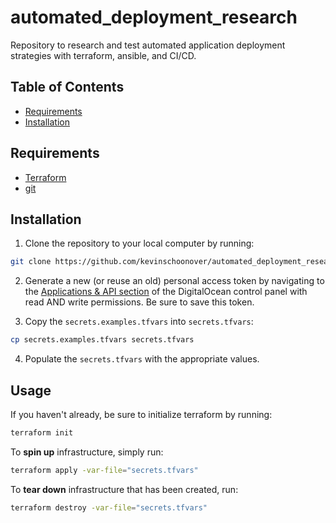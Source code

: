 # automated_deployment_research
Repository to research and test automated application deployment strategies with terraform, ansible, and CI/CD.

## Table of Contents
+ [Requirements](#requirements)
+ [Installation](#installation)

## Requirements
+ [Terraform](https://www.terraform.io/docs/index.html)
+ [git](https://git-scm.com/downloads)

## Installation
1. Clone the repository to your local computer by running: 
```bash
git clone https://github.com/kevinschoonover/automated_deployment_research.git
```

2. Generate a new (or reuse an old) personal access token by navigating to the
   [Applications & API section](https://cloud.digitalocean.com/account/api) of
   the DigitalOcean control panel with read AND write permissions. Be sure to
   save this token.

3. Copy the `secrets.examples.tfvars` into `secrets.tfvars`:
```bash
cp secrets.examples.tfvars secrets.tfvars
```

4. Populate the `secrets.tfvars` with the appropriate values.

## Usage
If you haven't already, be sure to initialize terraform by running:
```bash
terraform init
```

To **spin up** infrastructure, simply run:
```bash
terraform apply -var-file="secrets.tfvars"
```

To **tear down** infrastructure that has been created, run:
```bash
terraform destroy -var-file="secrets.tfvars"
```
